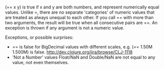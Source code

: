 (== x y) is true if x and y are both numbers, and represent
numerically equal values.  Unlike =, there are no separate
'categories' of numeric values that are treated as always unequal to
each other.  If you call == with more than two arguments, the result
will be true when all consecutive pairs are ==.  An exception is
thrown if any argument is not a numeric value.

Exceptions, or possible surprises:

* == is false for BigDecimal values with different scales, e.g. (==
  1.50M 1.500M) is false.  http://dev.clojure.org/jira/browse/CLJ-1118
* 'Not a Number' values Float/NaN and Double/NaN are not equal to any
  value, not even themselves.
